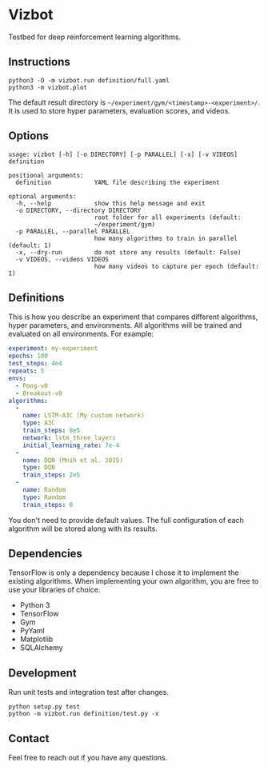 Vizbot
======

Testbed for deep reinforcement learning algorithms.

## Instructions

```shell
python3 -O -m vizbot.run definition/full.yaml
python3 -m vizbot.plot
```

The default result directory is `~/experiment/gym/<timestamp>-<experiment>/`.
It is used to store hyper parameters, evaluation scores, and videos.

## Options

```
usage: vizbot [-h] [-o DIRECTORY] [-p PARALLEL] [-x] [-v VIDEOS] definition

positional arguments:
  definition            YAML file describing the experiment

optional arguments:
  -h, --help            show this help message and exit
  -o DIRECTORY, --directory DIRECTORY
                        root folder for all experiments (default:
                        ~/experiment/gym)
  -p PARALLEL, --parallel PARALLEL
                        how many algorithms to train in parallel (default: 1)
  -x, --dry-run         do not store any results (default: False)
  -v VIDEOS, --videos VIDEOS
                        how many videos to capture per epoch (default: 1)
```

## Definitions

This is how you describe an experiment that compares different algorithms,
hyper parameters, and environments. All algorithms will be trained and
evaluated on all environments. For example:

```yaml
experiment: my-experiment
epochs: 100
test_steps: 4e4
repeats: 5
envs:
  - Pong-v0
  - Breakout-v0
algorithms:
  -
    name: LSTM-A3C (My custom network)
    type: A3C
    train_steps: 8e5
    network: lstm_three_layers
    initial_learning_rate: 7e-4
  -
    name: DQN (Mnih et al. 2015)
    type: DQN
    train_steps: 2e5
  -
    name: Random
    type: Random
    train_steps: 0
```

You don't need to provide default values. The full configuration of each
algorithm will be stored along with its results.

## Dependencies

TensorFlow is only a dependency because I chose it to implement the existing
algorithms. When implementing your own algorithm, you are free to use your
libraries of choice.

- Python 3
- TensorFlow
- Gym
- PyYaml
- Matplotlib
- SQLAlchemy

## Development

Run unit tests and integration test after changes.

```shell
python setup.py test
python -m vizbot.run definition/test.py -x
```

## Contact

Feel free to reach out if you have any questions.
